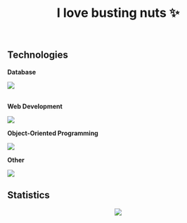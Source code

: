 <h1 align="center">I love busting nuts ✨</h1>
<br>


<h2>Technologies</h2>  
<b>Database</b>

<img src="https://skillicons.dev/icons?i=mysql"/> <br><br>


**Web Development**

![](https://skillicons.dev/icons?i=html,css,js,nodejs)


**Object-Oriented Programming**

![](https://skillicons.dev/icons?i=cs)

**Other**

![](https://skillicons.dev/icons?i=java)

## Statistics
<div align="center">
<img src="http://github-profile-summary-cards.vercel.app/api/cards/profile-details?username=deltagamingch&theme=tokyonight"/>
</div>
